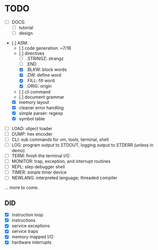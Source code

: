 # TODO #

- [ ] DOCS:
  - [ ] tutorial
  - [ ] design
- [.] ASM:
  - [.] code generation: ~7/16
  - [.] directives
    - [ ] .STRINGZ: strangz
    - [ ] .END
    - [x] .BLKW: block words
    - [x] .DW: define word
    - [x] .FILL: fill word
    - [x] .ORIG: origin
  - [.] cli command
  - [.] document grammar
  - [x] memory layout
  - [x] cleaner error handling
  - [x] simple parser: regexp
  - [x] symbol table
- [ ] LOAD: object loader
- [ ] DUMP: hex encoder
- [ ] CLI: sub commands for vm, tools, terminal, shell
- [ ] LOG: program output to STDOUT, logging output to STDERR (unless in
      demo)
- [ ] TERM: finish the terminal I/O
- [ ] MONITOR: trap, exception, and interrupt routines
- [ ] REPL: step debugger shell
- [ ] TIMER: simple timer device
- [ ] NEWLANG: interpreted language; threaded compiler

... more to come.

## DID ##

- [x] instruction loop
- [x] instructions
- [x] service exceptions
- [x] service traps
- [x] memory mapped I/O
- [x] hardware interrupts
